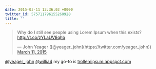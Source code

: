 ```yaml
---
date: 2015-03-11 13:36:03 +0000
twitter_id: 575711796155260928
title: ''
---
```


<blockquote class="twitter-tweet"><p lang="en" dir="ltr">Why do I still see people using Lorem Ipsum when this exists?<a href="http://t.co/zYLaUV8qhb">http://t.co/zYLaUV8qhb</a></p>&mdash; John Yeager ([@yeager_john](https://twitter.com/yeager_john)) <a href="https://twitter.com/yeager_john/status/575709539879796736?ref_src=twsrc%5Etfw">March 11, 2015</a></blockquote>
<script async src="https://platform.twitter.com/widgets.js" charset="utf-8"></script>

[@yeager_john](https://twitter.com/yeager_john) [@willia4](https://twitter.com/willia4) my go-to is [trollemipsum.appspot.com](http://trollemipsum.appspot.com/)

